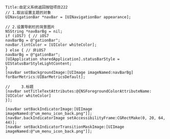 
    Title:自定义系统返回按钮项目222
    // 1.取出设置主题的对象
    UINavigationBar *navBar = [UINavigationBar appearance];

    // 2.设置导航栏的背景图片
    NSString *navBarBg = nil;
    if (iOS7) { // iOS7
    navBarBg = @"gationBar";
    navBar.tintColor = [UIColor whiteColor];
    } else { // 非iOS7
    navBarBg = @"gationBar";
    [UIApplication sharedApplication].statusBarStyle = UIStatusBarStyleLightContent;
    }
    [navBar setBackgroundImage:[UIImage imageNamed:navBarBg] forBarMetrics:UIBarMetricsDefault];

    //     3.标题
    [navBar setTitleTextAttributes:@{NSForegroundColorAttributeName:[UIColor whiteColor]
    }];

    [navBar setBackIndicatorImage:[UIImage imageNamed:@"um_menu_icon_back.png"]];
    [navBar.backIndicatorImage setAccessibilityFrame:CGRectMake(0, 20, 64, 44)];
    [navBar setBackIndicatorTransitionMaskImage:[UIImage imageNamed:@"um_menu_icon_back.png"]];

